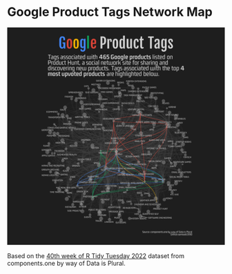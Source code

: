 # Google Product Tags Network Map

<img src='https://github.com/samiaab1990/Data-Visualizations/blob/9b82019f823bf29a5759a1b0705f3b3b19ad528b/Product%20Hunt%20Network%20Graph/network_graph_bezier_sphere2.png'>

Based on the [40th week of R Tidy Tuesday 2022](https://github.com/rfordatascience/tidytuesday/tree/master/data/2022/2022-10-04) dataset from  components.one by way of Data is Plural.
